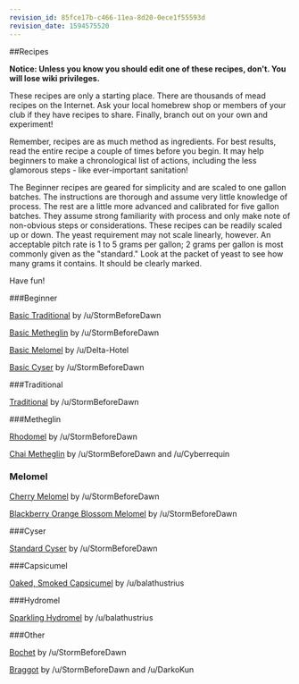 ```yaml
---
revision_id: 85fce17b-c466-11ea-8d20-0ece1f55593d
revision_date: 1594575520
---
```


##Recipes

**Notice: Unless you know you should edit one of these recipes, don't. You will lose wiki privileges.**

These recipes are only a starting place. There are thousands of mead recipes on the Internet. Ask your local homebrew shop or members of your club if they have recipes to share. Finally, branch out on your own and experiment!

Remember, recipes are as much method as ingredients. For best results, read the entire recipe a couple of times before you begin. It may help beginners to make a chronological list of actions, including the less glamorous steps - like ever-important sanitation!

The Beginner recipes are geared for simplicity and are scaled to one gallon batches. The instructions are thorough and assume very little knowledge of process. The rest are a little more advanced and calibrated for five gallon batches. They assume strong familiarity with process and only make note of non-obvious steps or considerations. These recipes can be readily scaled up or down. The yeast requirement may not scale linearly, however. An acceptable pitch rate is 1 to 5 grams per gallon; 2 grams per gallon is most commonly given as the "standard." Look at the packet of yeast to see how many grams it contains. It should be clearly marked.

Have fun!

###Beginner

[Basic Traditional](/recipes/beginner/0001) by /u/StormBeforeDawn

[Basic Metheglin](/recipes/beginner/0002) by /u/StormBeforeDawn

[Basic Melomel](/recipes/beginner/0003) by /u/Delta-Hotel

[Basic Cyser](/recipes/beginner/0004) by /u/StormBeforeDawn

###Traditional

[Traditional](/recipes/traditionals/0001) by /u/StormBeforeDawn

###Metheglin

[Rhodomel](/recipes/metheglins/0001) by /u/StormBeforeDawn

[Chai Metheglin](/recipes/metheglins/0002) by /u/StormBeforeDawn and /u/Cyberrequin

### Melomel

[Cherry Melomel](/recipes/melomels/0001) by /u/StormBeforeDawn

[Blackberry Orange Blossom Melomel](/recipes/melomels/0002) by /u/StormBeforeDawn

###Cyser

[Standard Cyser](/recipes/cysers/0001) by /u/StormBeforeDawn

###Capsicumel

[Oaked, Smoked Capsicumel](/recipes/capsicumels/0001) by /u/balathustrius

###Hydromel

[Sparkling Hydromel](/recipes/hydromels/0001) by /u/balathustrius

###Other

[Bochet](/recipes/other/0001) by /u/StormBeforeDawn

[Braggot](/recipes/other/0002) by /u/StormBeforeDawn and /u/DarkoKun